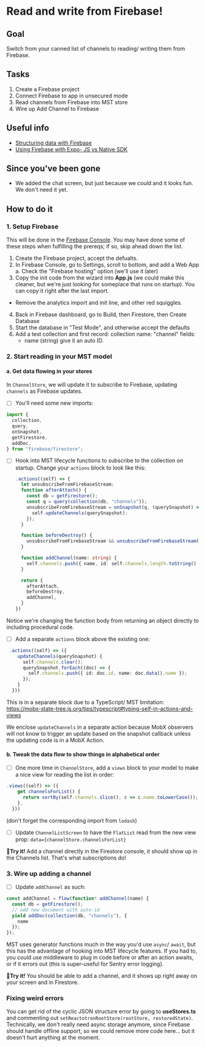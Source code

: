# Read and write from Firebase!
## Goal
Switch from your canned list of channels to reading/ writing them from Firebase.
## Tasks
1. Create a Firebase project
2. Connect Firebase to app in unsecured mode
3. Read channels from Firebase into MST store
4. Wire up Add Channel to Firebase
## Useful info
- [Structuring data with Firebase](https://firebase.google.com/docs/database/web/structure-data)
- [Using Firebase with Expo- JS vs Native SDK](https://docs.expo.dev/guides/using-firebase/#using-firebase-js-sdk)

## Since you've been gone
- We added the chat screen, but just because we could and it looks fun. We don't need it yet.

## How to do it

### 1. Setup Firebase
This will be done in the [Firebase Console](https://console.firebase.google.com/). You may have done some of these steps when fulfilling the prereqs; if so, skip ahead down the list.
1) Create the Firebase project, accept the defualts.
2) In Firebase Console, go to Settings, scroll to bottom, and add a Web App
 a. Check the "Firebase hosting" option (we'll use it later)
3) Copy the init code from the wizard into **App.js** (we could make this cleaner, but we're just looking for someplace that runs on startup). You can copy it right after the last import.
  - Remove the analytics import and init line, and other red squiggles.
4) Back in Firebase dashboard, go to Build, then Firestore, then Create Database
5) Start the database in "Test Mode", and otherwise accept the defaults
6) Add a test collection and first record:
  collection name: "channel"
  fields:
    - name (string)
  give it an auto ID.

### 2. Start reading in your MST model
#### a. Get data flowing in your stores
In `ChannelStore`, we will update it to subscribe to Firebase, updating `channels` as Firebase updates.
- [ ] You'll need some new imports:
```ts
import {
  collection,
  query,
  onSnapshot,
  getFirestore,
  addDoc,
} from "firebase/firestore";
```

- [ ] Hook into MST lifecycle functions to subscribe to the collection on startup. Change your `actions` block to look like this:
  ```ts
  .actions((self) => {
    let unsubscribeFromFirebaseStream;
    function afterAttach() {
      const db = getFirestore();
      const q = query(collection(db, "channels"));
      unsubscribeFromFirebaseStream = onSnapshot(q, (querySnapshot) => {
        self.updateChannels(querySnapshot);
      });
    }

    function beforeDestroy() {
      unsubscribeFromFirebaseStream && unsubscribeFromFirebaseStream();
    }

    function addChannel(name: string) {
      self.channels.push({ name, id: self.channels.length.toString() })
    }

    return {
      afterAttach,
      beforeDestroy,
      addChannel,
    }
  })
  ```

Notice we're changing the function body from returning an object directly to including procedural code.

- [ ] Add a separate `actions` block above the existing one:
```ts
 .actions((self) => ({
    updateChannels(querySnapshot) {
      self.channels.clear();
      querySnapshot.forEach((doc) => {
        self.channels.push({ id: doc.id, name: doc.data().name });
      });
    }
  }))
  ```
This is in a separate block due to a TypeScript/ MST limitation: https://mobx-state-tree.js.org/tips/typescript#typing-self-in-actions-and-views

We enclose `updateChannels` in a separate action because MobX observers will not know to trigger an update based on the snapshot callback unless the updating code is in a MobX Action.

#### b. Tweak the data flow to show things in alphabetical order

- [ ] One more time in `ChannelStore`, add a `views` block to your model to make a nice view for reading the list in order:
```ts
.views((self) => ({
    get channelsForList() {
      return sortBy(self.channels.slice(), c => c.name.toLowerCase());
    },
  }))
```

(don't forget the corresponding import from `lodash`)

- [ ] Update `ChannelListScreen` to have the `FlatList` read from the new view prop:
```data={channelStore.channelsForList}```

🏃**Try it!** Add a channel directly in the Firestore console, it should show up in the Channels list. That's what subscriptions do!

### 3. Wire up adding a channel
- [ ] Update `addChannel` as such:
```ts
const addChannel = flow(function* addChannel(name) {
  const db = getFirestore();
  // add new document with auto-id
  yield addDoc(collection(db, "channels"), {
    name
  });
});
```
MST uses generator functions much in the way you'd use `async`/ `await`, but this has the advantage of hooking into MST lifecycle features. If you had to, you could use middleware to plug in code before or after an action awaits, or if it errors out (this is super-useful for Sentry error logging).

🏃**Try it!** You should be able to add a channel, and it shows up right away on your screen and in Firestore.

### Fixing weird errors
You can get rid of the cyclic JSON structure error by going to **useStores.ts** and commenting out `setReactotronRootStore(rootStore, restoredState)`. Technically, we don't really need async storage anymore, since Firebase should handle offline support, so we could remove more code here... but it doesn't hurt anything at the moment.

